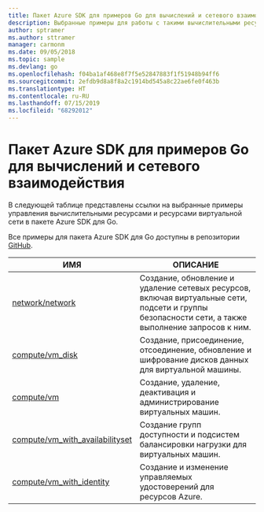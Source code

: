 ```yaml
---
title: Пакет Azure SDK для примеров Go для вычислений и сетевого взаимодействия
description: Выбранные примеры для работы с такими вычислительными ресурсами, как виртуальные машины и виртуальные сети, с помощью пакета Azure SDK для Go.
author: sptramer
ms.author: sttramer
manager: carmonm
ms.date: 09/05/2018
ms.topic: sample
ms.devlang: go
ms.openlocfilehash: f04ba1af468e8f7f5e52847883f1f51948b94ff6
ms.sourcegitcommit: 2efdb9d8a8f8a2c1914bd545a8c22ae6fe0f463b
ms.translationtype: HT
ms.contentlocale: ru-RU
ms.lasthandoff: 07/15/2019
ms.locfileid: "68292012"
---
```

# <a name="azure-sdk-for-go-samples-for-compute-and-networking"></a>Пакет Azure SDK для примеров Go для вычислений и сетевого взаимодействия

В следующей таблице представлены ссылки на выбранные примеры управления вычислительными ресурсами и ресурсами виртуальной сети в пакете Azure SDK для Go.

Все примеры для пакета Azure SDK для Go доступны в репозитории [GitHub](https://github.com/Azure-Samples/azure-sdk-for-go-samples).

| ИМЯ | ОПИСАНИЕ |
|------|-------------|
| [network/network](https://github.com/Azure-Samples/azure-sdk-for-go-samples/blob/master/network/network.go) | Создание, обновление и удаление сетевых ресурсов, включая виртуальные сети, подсети и группы безопасности сети, а также выполнение запросов к ним. |
| [compute/vm_disk](https://github.com/Azure-Samples/azure-sdk-for-go-samples/blob/master/compute/vm_disk.go) | Создание, присоединение, отсоединение, обновление и шифрование дисков данных для виртуальной машины. |
| [compute/vm](https://github.com/Azure-Samples/azure-sdk-for-go-samples/blob/master/compute/vm.go) | Создание, удаление, деактивация и администрирование виртуальных машин. |
| [compute/vm_with_availabilityset](https://github.com/Azure-Samples/azure-sdk-for-go-samples/blob/master/compute/vm_with_availabilityset.go) | Создание групп доступности и подсистем балансировки нагрузки для виртуальных машин. |
| [compute/vm_with_identity](https://github.com/Azure-Samples/azure-sdk-for-go-samples/blob/master/compute/vm_with_identity.go) | Создание и изменение управляемых удостоверений для ресурсов Azure. | 
